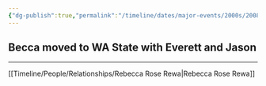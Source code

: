 ```yaml
---
{"dg-publish":true,"permalink":"/timeline/dates/major-events/2000s/2008-12-05-120000/","dgHomeLink":true,"dgPassFrontmatter":false}
---
```


## Becca moved to WA State with Everett and Jason

---

[[Timeline/People/Relationships/Rebecca Rose Rewa|Rebecca Rose Rewa]]